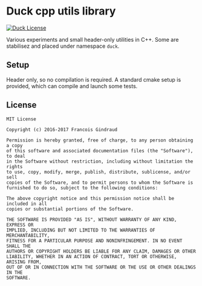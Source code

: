 Duck cpp utils library
===============================

[![Duck License](https://img.shields.io/github/license/mashape/apistatus.svg)]()

Various experiments and small header-only utilities in C++.
Some are stabilisez and placed under namespace `duck`.

Setup
-----

Header only, so no compilation is required.
A standard cmake setup is provided, which can compile and launch some tests.

License
-------

```
MIT License

Copyright (c) 2016-2017 Francois Gindraud

Permission is hereby granted, free of charge, to any person obtaining a copy
of this software and associated documentation files (the "Software"), to deal
in the Software without restriction, including without limitation the rights
to use, copy, modify, merge, publish, distribute, sublicense, and/or sell
copies of the Software, and to permit persons to whom the Software is
furnished to do so, subject to the following conditions:

The above copyright notice and this permission notice shall be included in all
copies or substantial portions of the Software.

THE SOFTWARE IS PROVIDED "AS IS", WITHOUT WARRANTY OF ANY KIND, EXPRESS OR
IMPLIED, INCLUDING BUT NOT LIMITED TO THE WARRANTIES OF MERCHANTABILITY,
FITNESS FOR A PARTICULAR PURPOSE AND NONINFRINGEMENT. IN NO EVENT SHALL THE
AUTHORS OR COPYRIGHT HOLDERS BE LIABLE FOR ANY CLAIM, DAMAGES OR OTHER
LIABILITY, WHETHER IN AN ACTION OF CONTRACT, TORT OR OTHERWISE, ARISING FROM,
OUT OF OR IN CONNECTION WITH THE SOFTWARE OR THE USE OR OTHER DEALINGS IN THE
SOFTWARE.
```
